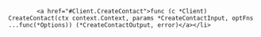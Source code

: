             <a href="#Client.CreateContact">func (c *Client) CreateContact(ctx context.Context, params *CreateContactInput, optFns ...func(*Options)) (*CreateContactOutput, error)</a></li>
